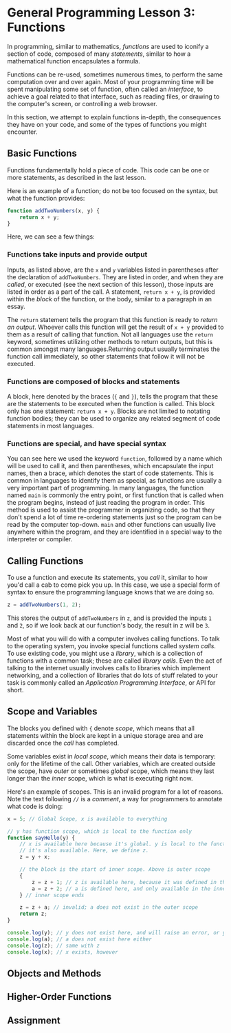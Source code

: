 # General Programming Lesson 3: Functions

In programming, similar to mathematics, _functions_ are used to iconify a section of code, composed of many _statements_, similar to how a mathematical function encapsulates a formula.

Functions can be re-used, sometimes numerous times, to perform the same computation over and over again. Most of your programming time will be spent manipulating some set of function, often called an _interface_, to achieve a goal related to that interface, such as reading files, or drawing to the computer's screen, or controlling a web browser.

In this section, we attempt to explain functions in-depth, the consequences they have on your code, and some of the types of functions you might encounter.

## Basic Functions

Functions fundamentally hold a piece of code. This code can be one or more statements, as described in the last lesson.

Here is an example of a function; do not be too focused on the syntax, but what the function provides:

```javascript
function addTwoNumbers(x, y) {
    return x + y;
}
```

Here, we can see a few things:

### Functions take inputs and provide output

Inputs, as listed above, are the `x` and `y` variables listed in parentheses after the declaration of `addTwoNumbers`. They are listed in order, and when they are _called_, or executed (see the next section of this lesson), those inputs are listed in order as a part of the call. A statement, `return x + y`, is provided within the _block_ of the function, or the body, similar to a paragraph in an essay.

The `return` statement tells the program that this function is ready to _return an output_. Whoever calls this function will get the result of `x + y` provided to them as a result of calling that function. Not all languages use the `return` keyword, sometimes utilizing other methods to return outputs, but this is common amongst many languages.Returning output usually terminates the function call immediately, so other statements that follow it will not be executed.

### Functions are composed of blocks and statements

A block, here denoted by the braces (`{` and `}`), tells the program that these are the statements to be executed when the function is called. This block only has one statement: `return x + y`. Blocks are not limited to notating function bodies; they can be used to organize any related segment of code statements in most languages.

### Functions are special, and have special syntax

You can see here we used the keyword `function`, followed by a name which will be used to call it, and then parentheses, which encapsulate the input names, then a brace, which denotes the start of code statements. This is common in languages to identify them as special, as functions are usually a very important part of programming. In many languages, the function named `main` is commonly the entry point, or first function that is called when the program begins, instead of just reading the program in order. This method is used to assist the programmer in organizing code, so that they don't spend a lot of time re-ordering statements just so the program can be read by the computer top-down. `main` and other functions can usually live anywhere within the program, and they are identified in a special way to the interpreter or compiler.

## Calling Functions

To use a function and execute its statements, you _call_ it, similar to how you'd call a cab to come pick you up. In this case, we use a special form of syntax to ensure the programming language knows that we are doing so.

```javascript
z = addTwoNumbers(1, 2);
```

This stores the output of `addTwoNumbers` in `z`, and is provided the inputs `1` and `2`, so if we look back at our function's body, the result in z will be `3`.

Most of what you will do with a computer involves calling functions. To talk to the operating system, you invoke special functions called _system calls_. To use existing code, you might use a _library_, which is a collection of functions with a common task; these are called _library calls_. Even the act of talking to the internet usually involves calls to libraries which implement networking, and a collection of libraries that do lots of stuff related to your task is commonly called an _Application Programming Interface_, or API for short.

## Scope and Variables

The blocks you defined with `{` denote _scope_, which means that all statements within the block are kept in a unique storage area and are discarded once the _call_ has completed.

Some variables exist in _local scope_, which means their data is temporary: only for the lifetime of the call. Other variables, which are created outside the scope, have _outer_ or sometimes _global_ scope, which means they last longer than the _inner_ scope, which is what is executing right now.

Here's an example of scopes. This is an invalid program for a lot of reasons. Note the text following `//` is a _comment_, a way for programmers to annotate what code is doing:

```javascript
x = 5; // Global Scope, x is available to everything

// y has function scope, which is local to the function only
function sayHello(y) {
    // x is available here because it's global. y is local to the function, so
    // it's also available. Here, we define z.
    z = y + x;

    // the block is the start of inner scope. Above is outer scope
    {
        z = z + 1; // z is available here, because it was defined in the outer scope
        a = z + 2; // a is defined here, and only available in the inner scope
    } // inner scope ends

    z = z + a; // invalid; a does not exist in the outer scope
    return z;
}

console.log(y); // y does not exist here, and will raise an error, or y will be "undefined" in the best case
console.log(a); // a does not exist here either
console.log(z); // same with z
console.log(x); // x exists, however
```

## Objects and Methods

## Higher-Order Functions

## Assignment
